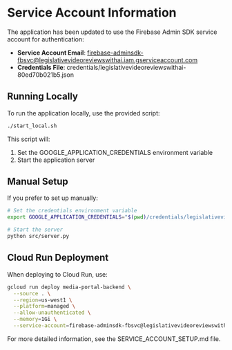 # Service Account Information

The application has been updated to use the Firebase Admin SDK service account for authentication:

- **Service Account Email**: firebase-adminsdk-fbsvc@legislativevideoreviewswithai.iam.gserviceaccount.com
- **Credentials File**: credentials/legislativevideoreviewswithai-80ed70b021b5.json

## Running Locally

To run the application locally, use the provided script:

```bash
./start_local.sh
```

This script will:
1. Set the GOOGLE_APPLICATION_CREDENTIALS environment variable
2. Start the application server

## Manual Setup

If you prefer to set up manually:

```bash
# Set the credentials environment variable
export GOOGLE_APPLICATION_CREDENTIALS="$(pwd)/credentials/legislativevideoreviewswithai-80ed70b021b5.json"

# Start the server
python src/server.py
```

## Cloud Run Deployment

When deploying to Cloud Run, use:

```bash
gcloud run deploy media-portal-backend \
  --source . \
  --region=us-west1 \
  --platform=managed \
  --allow-unauthenticated \
  --memory=1Gi \
  --service-account=firebase-adminsdk-fbsvc@legislativevideoreviewswithai.iam.gserviceaccount.com
```

For more detailed information, see the SERVICE_ACCOUNT_SETUP.md file.
